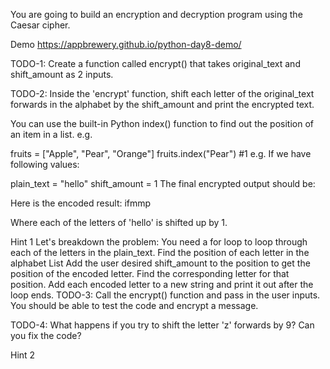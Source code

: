 You are going to build an encryption and decryption program using the Caesar cipher.

Demo
https://appbrewery.github.io/python-day8-demo/

TODO-1:
Create a function called encrypt() that takes original_text and shift_amount as 2 inputs.

TODO-2:
Inside the 'encrypt' function, shift each letter of the original_text forwards in the alphabet by the shift_amount and print the encrypted text.

You can use the built-in Python index() function to find out the position of an item in a list. e.g.

fruits = ["Apple", "Pear", "Orange"]
fruits.index("Pear") #1
e.g. If we have following values:

plain_text = "hello"
shift_amount = 1
The final encrypted output should be:

Here is the encoded result: ifmmp

Where each of the letters of 'hello' is shifted up by 1.

 Hint 1 
Let's breakdown the problem:
You need a for loop to loop through each of the letters in the plain_text.
Find the position of each letter in the alphabet List
Add the user desired shift_amount to the position to get the position of the encoded letter.
Find the corresponding letter for that position.
Add each encoded letter to a new string and print it out after the loop ends.
TODO-3:
Call the encrypt() function and pass in the user inputs. You should be able to test the code and encrypt a message.

TODO-4:
What happens if you try to shift the letter 'z' forwards by 9? Can you fix the code?

 Hint 2 